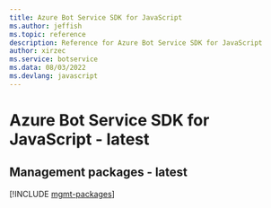 ```yaml
---
title: Azure Bot Service SDK for JavaScript
ms.author: jeffish
ms.topic: reference
description: Reference for Azure Bot Service SDK for JavaScript
author: xirzec
ms.service: botservice
ms.data: 08/03/2022
ms.devlang: javascript
---
```

# Azure Bot Service SDK for JavaScript - latest

## Management packages - latest
[!INCLUDE [mgmt-packages](bot-service-mgmt-index.md)]